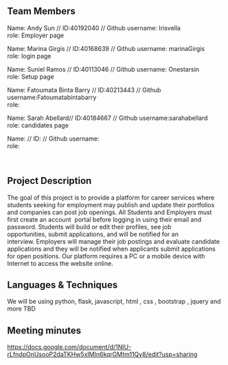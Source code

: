 ## Team Members
Name: Andy Sun // ID:40192040 // Github username: Irisvella <br/>
role: Employer page<br/>

Name: Marina Girgis // ID:40168639 // Github username: marinaGirgis <br/>
role: login page <br/>

Name: Suniel Ramos // ID:40113046 // Github username: Onestarsin <br/>
role: Setup page <br/>

Name: Fatoumata Binta Barry // ID:40213443 // Github username:Fatoumatabintabarry <br/>
role: <br/>

Name: Sarah Abellard// ID:40184667 // Github username:sarahabellard <br/>
role: candidates page <br/>

Name: // ID: // Github username: <br/>
role: <br/>

<br/>


## Project Description
The goal of this project is to provide a platform for career services where students seeking for employment may publish and update their portfolios and companies can post job openings. All Students and Employers must first create an account  portal before logging in using their email and password. Students will build or edit their profiles, see job opportunities, submit applications, and will be notified for an interview. Employers will manage their job postings and evaluate candidate applications and they will be notified when applicants submit applications for open positions. Our platform requires a PC or a mobile device with Internet to access the website online.
## Languages & Techniques 

We will be using python, flask, javascript, html , css , bootstrap , jquery and more TBD

## Meeting minutes
https://docs.google.com/document/d/1NlU-rLfndpOnUsooP2daTKHw5xIMIn6kqrGMtm11Qy8/edit?usp=sharing
